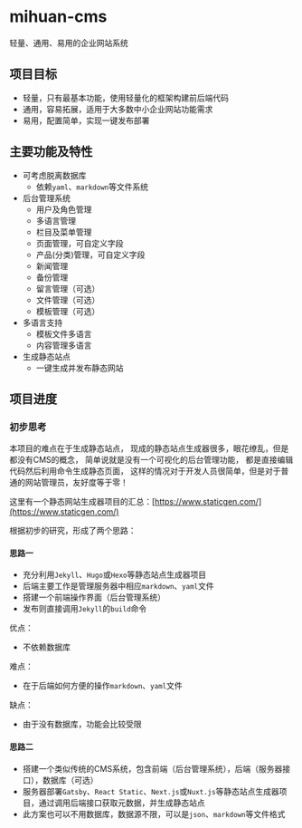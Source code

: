 # mihuan-cms

轻量、通用、易用的企业网站系统

## 项目目标

- 轻量，只有最基本功能，使用轻量化的框架构建前后端代码
- 通用，容易拓展，适用于大多数中小企业网站功能需求
- 易用，配置简单，实现一键发布部署

## 主要功能及特性

- 可考虑脱离数据库
  - 依赖`yaml`、`markdown`等文件系统
- 后台管理系统
  - 用户及角色管理
  - 多语言管理
  - 栏目及菜单管理
  - 页面管理，可自定义字段
  - 产品(分类)管理，可自定义字段
  - 新闻管理
  - 备份管理
  - 留言管理（可选）
  - 文件管理（可选）
  - 模板管理（可选）
- 多语言支持
  - 模板文件多语言
  - 内容管理多语言
- 生成静态站点
  - 一键生成并发布静态网站

## 项目进度

### 初步思考

本项目的难点在于生成静态站点，
现成的静态站点生成器很多，眼花缭乱，但是都没有CMS的概念，
简单说就是没有一个可视化的后台管理功能，
都是直接编辑代码然后利用命令生成静态页面，
这样的情况对于开发人员很简单，但是对于普通的网站管理员，友好度等于零！

这里有一个静态网站生成器项目的汇总：[https://www.staticgen.com/](https://www.staticgen.com/)

根据初步的研究，形成了两个思路：

#### 思路一

- 充分利用`Jekyll`、`Hugo`或`Hexo`等静态站点生成器项目
- 后端主要工作是管理服务器中相应`markdown`、`yaml`文件
- 搭建一个前端操作界面（后台管理系统）
- 发布则直接调用`Jekyll`的`build`命令

优点：

- 不依赖数据库

难点：

- 在于后端如何方便的操作`markdown`、`yaml`文件

缺点：

- 由于没有数据库，功能会比较受限

#### 思路二

- 搭建一个类似传统的CMS系统，包含前端（后台管理系统），后端（服务器接口），数据库（可选）
- 服务器部署`Gatsby`、`React Static`、`Next.js`或`Nuxt.js`等静态站点生成器项目，通过调用后端接口获取元数据，并生成静态站点
- 此方案也可以不用数据库，数据源不限，可以是`json`、`markdown`等文件格式
